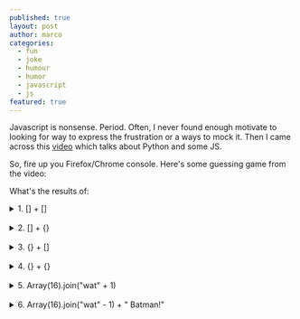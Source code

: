 ```yaml
---
published: true
layout: post
author: marco
categories:
  - fun
  - joke
  - humour
  - humor
  - javascript
  - js
featured: true
---
```

Javascript is nonsense. Period. Often, I never found enough motivate to looking for way to express the frustration or a ways to mock it. Then I came across this [video](https://www.youtube.com/watch?v=b7WxO4ipnh0&t=2s) which talks about Python and some JS.

So, fire up you Firefox/Chrome console. Here's some guessing game from the video:

What's the results of:

<details>
    <summary>1. [] + []</summary>
    <code>"" // empty string</code>
</details>
<br/>

<details>
    <summary>2. [] + {}</summary>
    <code>[object Object] // an object</code>
</details>
<br/>

<details>
    <summary>3. {} + []</summary>
    <code>0 // a number</code>
</details>
<br/>

<details>
    <summary>4. {} + {}</summary>
    <code>NaN</code>
</details>
<br/>

<details>
    <summary>5. Array(16).join("wat" + 1)</summary>
    <code>wat1wat1wat1wat1wat1wat1wat1wat1wat1wat1wat1wat1wat1wat1wat1wat1</code>
</details>
<br/>

<details>
    <summary>6. Array(16).join("wat" - 1) + " Batman!"</summary>
    <code>NaNNaNNaNNaNNaNNaNNaNNaNNaNNaNNaNNaNNaNNaNNaNNaN Batmant!</code>
</details>

